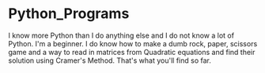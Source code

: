 Python_Programs
===============
I know more Python than I do anything else and I do not know a lot of Python. I'm a beginner. I do know how to make a dumb rock, paper, scissors game and a way to read in matrices from Quadratic equations and find their solution using Cramer's Method. That's what you'll find so far. 
